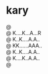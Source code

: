 # kary

@ <br/>
@ K....K...A...R<br/>
@ K..K....A.A..<br/>
@ KK......AAA..<br/>
@ K..K....A.A..<br/>
@ K....K..A.A..<br/>
@ <br/>

<!--
@ ..........
@ K..K..A..@@   @ @
@ K.K..A.A.@ @  @ @
@ KK...AAA.@@   @ @
@ K.K..A.A.@ @   @
@ K..K.A.A.@ @   @
@ .................
-->
